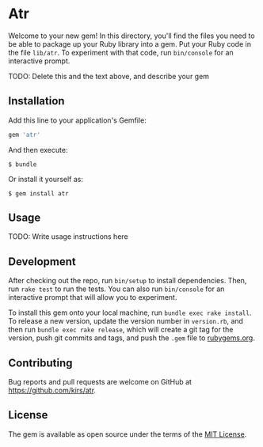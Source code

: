# Atr

Welcome to your new gem! In this directory, you'll find the files you need to be able to package up your Ruby library into a gem. Put your Ruby code in the file `lib/atr`. To experiment with that code, run `bin/console` for an interactive prompt.

TODO: Delete this and the text above, and describe your gem

## Installation

Add this line to your application's Gemfile:

```ruby
gem 'atr'
```

And then execute:

    $ bundle

Or install it yourself as:

    $ gem install atr

## Usage

TODO: Write usage instructions here

## Development

After checking out the repo, run `bin/setup` to install dependencies. Then, run `rake test` to run the tests. You can also run `bin/console` for an interactive prompt that will allow you to experiment.

To install this gem onto your local machine, run `bundle exec rake install`. To release a new version, update the version number in `version.rb`, and then run `bundle exec rake release`, which will create a git tag for the version, push git commits and tags, and push the `.gem` file to [rubygems.org](https://rubygems.org).

## Contributing

Bug reports and pull requests are welcome on GitHub at https://github.com/kirs/atr.

## License

The gem is available as open source under the terms of the [MIT License](http://opensource.org/licenses/MIT).
